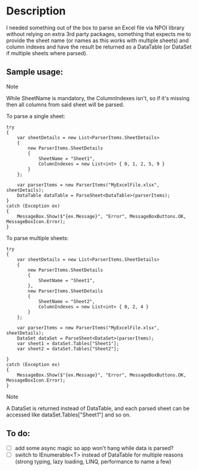 # Description
I needed something out of the box to parse an Excel file via NPOI library without relying on extra 3rd party packages, something that expects me to provide the sheet name (or names as this works with multiple sheets) and column indexes and have the result be returned as a DataTable (or DataSet if multiple sheets where parsed).

## Sample usage:
> [!NOTE]  
> While SheetName is mandatory, the ColumnIndexes isn't, so if it's missing then all columns from said sheet will be parsed.

To parse a single sheet:
```
try
{
    var sheetDetails = new List<ParserItems.SheetDetails>
    {
        new ParserItems.SheetDetails
        {
            SheetName = "Sheet1",
            ColumnIndexes = new List<int> { 0, 1, 2, 5, 9 }
        }
    };

    var parserItems = new ParserItems("MyExcelFile.xlsx", sheetDetails);
    DataTable dataTable = ParseSheet<DataTable>(parserItems);
}
catch (Exception ex)
{
    MessageBox.Show($"{ex.Message}", "Error", MessageBoxButtons.OK, MessageBoxIcon.Error);
}
```

To parse multiple sheets:
```
try
{
    var sheetDetails = new List<ParserItems.SheetDetails>
    {
        new ParserItems.SheetDetails
        {
            SheetName = "Sheet1",
        },
        new ParserItems.SheetDetails
        {
            SheetName = "Sheet2",
            ColumnIndexes = new List<int> { 0, 2, 4 }
        }
    };

    var parserItems = new ParserItems("MyExcelFile.xlsx", sheetDetails);
    DataSet dataSet = ParseSheet<DataSet>(parserItems);
    var sheet1 = dataSet.Tables["Sheet1"];
    var sheet2 = dataSet.Tables["Sheet2"];

}
catch (Exception ex)
{
    MessageBox.Show($"{ex.Message}", "Error", MessageBoxButtons.OK, MessageBoxIcon.Error);
}
```
> [!NOTE]  
> A DataSet is returned instead of DataTable, and each parsed sheet can be accessed like dataSet.Tables["Sheet1"] and so on.

## To do:
- [ ] add some async magic so app won't hang while data is parsed?
- [ ] switch to IEnumerable\<T\> instead of DataTable for multiple reasons (strong typing, lazy loading, LINQ, performance to name a few)
